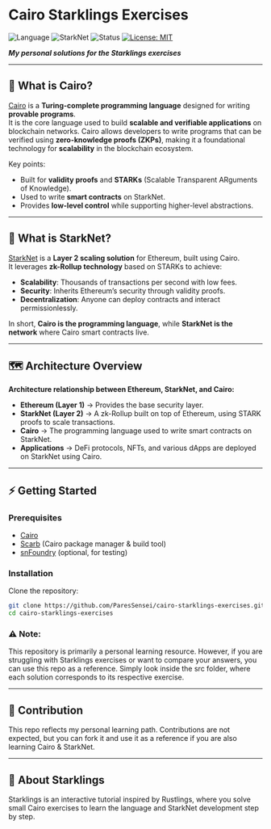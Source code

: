 # Cairo Starklings Exercises

![Language](https://img.shields.io/badge/language-Cairo-blue)
![StarkNet](https://img.shields.io/badge/powered%20by-StarkNet-purple)
![Status](https://img.shields.io/badge/status-learning-success)
[![License: MIT](https://img.shields.io/badge/License-MIT-yellow.svg)](./LICENSE)

_**My personal solutions for the Starklings exercises**_

---

## 📌 What is Cairo?
[Cairo](https://www.cairo-lang.org/) is a **Turing-complete programming language** designed for writing **provable programs**.  
It is the core language used to build **scalable and verifiable applications** on blockchain networks. Cairo allows developers to write programs that can be verified using **zero-knowledge proofs (ZKPs)**, making it a foundational technology for **scalability** in the blockchain ecosystem.

Key points:
- Built for **validity proofs** and **STARKs** (Scalable Transparent ARguments of Knowledge).
- Used to write **smart contracts** on StarkNet.
- Provides **low-level control** while supporting higher-level abstractions.

---

## 🌌 What is StarkNet?
[StarkNet](https://starknet.io/) is a **Layer 2 scaling solution** for Ethereum, built using Cairo.  
It leverages **zk-Rollup technology** based on STARKs to achieve:
- **Scalability**: Thousands of transactions per second with low fees.
- **Security**: Inherits Ethereum’s security through validity proofs.
- **Decentralization**: Anyone can deploy contracts and interact permissionlessly.

In short, **Cairo is the programming language**, while **StarkNet is the network** where Cairo smart contracts live.

---

## 🗺️ Architecture Overview

**Architecture relationship between Ethereum, StarkNet, and Cairo:**

- **Ethereum (Layer 1)** → Provides the base security layer.
- **StarkNet (Layer 2)** → A zk-Rollup built on top of Ethereum, using STARK proofs to scale transactions.
- **Cairo** → The programming language used to write smart contracts on StarkNet.
- **Applications** → DeFi protocols, NFTs, and various dApps are deployed on StarkNet using Cairo.

---

## ⚡ Getting Started

### Prerequisites
- [Cairo](https://github.com/starkware-libs/cairo)
- [Scarb](https://docs.swmansion.com/scarb/) (Cairo package manager & build tool)
- [snFoundry](https://foundry-rs.github.io/) (optional, for testing)

### Installation
Clone the repository:
```bash
git clone https://github.com/ParesSensei/cairo-starklings-exercises.git
cd cairo-starklings-exercises
```

### ⚠️ Note:
This repository is primarily a personal learning resource.
However, if you are struggling with Starklings exercises or want to compare your answers, you can use this repo as a reference.
Simply look inside the src folder, where each solution corresponds to its respective exercise.

--- 

## 🤝 Contribution
This repo reflects my personal learning path.
Contributions are not expected, but you can fork it and use it as a reference if you are also learning Cairo & StarkNet.

---

## 🌟 About Starklings

Starklings
is an interactive tutorial inspired by Rustlings, where you solve small Cairo exercises to learn the language and StarkNet development step by step.
